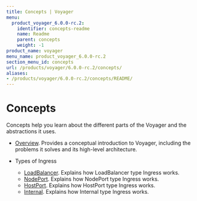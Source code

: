 ```yaml
---
title: Concepts | Voyager
menu:
  product_voyager_6.0.0-rc.2:
    identifier: concepts-readme
    name: Readme
    parent: concepts
    weight: -1
product_name: voyager
menu_name: product_voyager_6.0.0-rc.2
section_menu_id: concepts
url: /products/voyager/6.0.0-rc.2/concepts/
aliases:
- /products/voyager/6.0.0-rc.2/concepts/README/
---
```


# Concepts

Concepts help you learn about the different parts of the Voyager and the abstractions it uses.

- [Overview](/products/voyager/6.0.0-rc.2/concepts/overview). Provides a conceptual introduction to Voyager, including the problems it solves and its high-level architecture.

- Types of Ingress
  - [LoadBalancer](/products/voyager/6.0.0-rc.2/concepts/ingress-types/loadbalancer). Explains how LoadBalancer type Ingress works.
  - [NodePort](/products/voyager/6.0.0-rc.2/concepts/ingress-types/nodeport). Explains how NodePort type Ingress works.
  - [HostPort](/products/voyager/6.0.0-rc.2/concepts/ingress-types/hostport). Explains how HostPort type Ingress works.
  - [Internal](/products/voyager/6.0.0-rc.2/concepts/ingress-types/internal). Explains how Internal type Ingress works.
